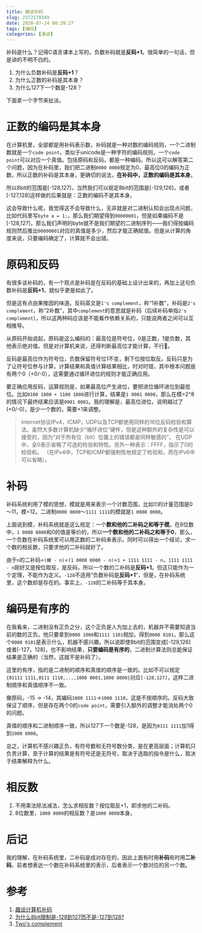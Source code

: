 ```yaml
---
title: 瞎谈补码
slug: 2372178349
date: 2020-07-24 00:39:27
tags: [编码]
categories: [漫谈] 
---
```

补码是什么？记得C语言课本上写的，负数补码就是**反码+1**。很简单的一句话，但是讲的不明不白的。

1. 为什么负数补码是**反码+1**？
2. 为什么正数的补码是其本身？
3. 为什么127下一个数是-128？

下面拿一个字节来扯淡。

# 正数的编码是其本身
在计算机里，全部都是用补码表示数，补码就是一种对数的编码规则，一个二进制数就是一个`code point`，类似于unicode是一种字符的编码规则，一个`code point`可以对应一个真值。包括原码和反码，都是一种编码。所以这可以解答第二个问题，因为在补码里，我们把二进制`0000 0000`规定为0，最高位0的编码为正数，所以正数的补码是其本身，更确切的说法，**在补码中，正数的编码是其本身**。

所以8bit的范围是[-128,127]，当然我们可以规定8bit的范围是[-129,126]，或者[-127,128]这样做的后果就是：正数的编码不是其本身。

这会导致什么呢，我觉得这不会导致什么，无非就是对二进制认知会出现点问题，比如代码里写`byte a = 1;`，那么我们期望得到`00000001`，但是如果编码不是[-128,127]，那么我们声明的byte就不是我们期望的二进制序列——我们得按编码规则然后推出`00000001`对应的真值是多少，然后才能正确赋值。但是从计算的角度来说，只要编码确定了，计算就不会出错。

# 原码和反码
有很多谈补码的，有一个观点是补码是在反码的基础上设计出来的，再加上这句负数补码是**反码+1**，就似乎更是如此了。

但是这有点由果推因的味道。反码英文是`1's complement`，称“1补数”，补码是`2's complement`，称“2补数”，其中`complement`的意思就是补码（后续补码单指`2's complement`），所以这两种码应该是不能看作依赖关系的，只能说两者之间可以互相推导。

从原码开始说起，原码是这么编码的：最高位是符号位，0是正数，1是负数，其他表示绝对值。但是对计算机来说，还得判断最高位才能计算，不行🙅。

反码是最高位作为符号位，负数保留符号位1不变，剩下位按位取反。反码只是为了让符号位参与计算，计算结果和真值计算结果相比，时对时错，其中根本问题是有两个0（+0/-0），这需要通过循环进位的规则才能正确应用。

要正确应用反码，运算规则是，如果最高位产生进位，要把进位循环进位到最低位。比如`0100 1000 + 1100 1000`进行计算，结果是`1 0001 0000`，那么在模=2^8的情况下最终结果应该是`0001 0001`。我的理解是，最高位进位，说明越过了(+0/-0)，是少一个数的，需要+1来调整。

> Internet协议IPv4，ICMP，UDP以及TCP都使用同样的16位反码检验和算法。虽然大多数计算机缺少“循环进位”硬件，但是这种额外的复杂性是可以接受的，因为“对于所有位（bit）位置上的错误都是同样敏感的”。 在UDP中，全0表示省略了可选的检验和特性。另外一种表示：FFFF，指示了0的检验和。 （在IPv4中，TCP和ICMP都强制性地规定了检验和，而在IPv6中可以省略）。

# 补码
补码系统利用了模的思想，模就是用来表示一个计数范围，比如⏰的计量范围是0～11，模=12。二进制`0000 0000`～`1111 1111`的模就是`1 0000 0000`。

上面说到模，补码系统就是这么规定：一个**数和他的二补码之和等于模**。在8位数中，`1 0000 0000`和0的值是等价的，所以**一个数和他的二补码之和等于0**，那么，一个负数在补码系统里可以用正数的二补码来表示。同时可以得出一个结论，求一个数的相反数，只要求他的二补码就好了。

由于`n`的二补码=`(模 - n)`=`(1 0000 0000 - n)`=`1 + 1111 1111 - n`，`1111 1111 - n`刚好又是按位取反，是反码，所以一个数的二补码是**反码+1**。但这只能作为一个定理，不能作为定义。`-128`不适用“负数补码是**反码+1**”，但是，在补码系统里，这个数却是存在的。事实上，`-128`的二补码等于其本身。

# 编码是有序的
在我看来，二进制没有正负之分，这个正负是人为加上去的，机器并不需要知道当前的数的正负。他只要拿到`0000 1000`和`1111 1101`相加，得到`0000 0101`，那么这个`0000 0101`是表示什么，机器不感兴趣。所以说即使8bit的范围变成[-129,126]或者[-127，128]，也不影响结果，**只要编码是有序的**，二进制计算法则总能保证结果是正确的（当然，这就不是补码了）。

这里的有序，指的是二进制的顺序和真值的顺序是一致的。比如不可以规定`{01111 1111,0111 1110,...,1000 0001,1000 0000}`对应`[-128,127]`，这样二进制顺序和真值顺序不一致。

像原码，-15 -> -14，其编码`1000 1111`->`1000 1110`，这是不按顺序的。反码大致保证了顺序，但是存在两个0的`code point`，需要引入额外的调整才能消处两个0的问题。

真值的顺序和二进制顺序一致，所以127下一个数是-128，是因为`0111 1111`加1得到`1000 0000`。

总之，计算机不感兴趣正负，有符号数和无符号数分类，是在更高层面；计算机只负责计算，至于计算的结果是有符号还是无符号，取决于选取的指令是什么，取决于结果解释为什么。


# 相反数
1. 不用乘法除法减法，怎么求相反数？按位取反+1，即求他的二补码。
2. 8位数里，`1000 0000`的相反数？是`1000 0000`本身。

# 后记
我的理解，在补码系统里，二补码是成对存在的，因此上面有时用**补码**有时用**二补码**，前者想表达一个数在补码系统里的表示，后者表示一个数对应的另一个数。

# 参考
1. [趣谈计算机补码](https://zhuanlan.zhihu.com/p/67227136)
2. [为什么8bit限制是-128到127而不是-127到128?](https://www.zhihu.com/question/405701348/answer/1329114111)
3. [Two's complement](https://en.wikipedia.org/wiki/Two%27s_complement)